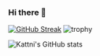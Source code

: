 ### Hi there 👋
[![GitHub Streak](https://streak-stats.demolab.com/?user=aidbull)](https://git.io/streak-stats)
![trophy](https://github-profile-trophy.vercel.app/?username=aidbull)


![Kattni's GitHub stats](https://github-readme-stats.vercel.app/api?username=aidbull)

